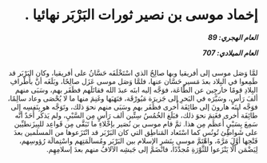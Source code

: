 <h1 dir="rtl">إخماد موسى بن نصير ثورات البَرْبَر نهائيا  .</h1>

<h5 dir="rtl">العام الهجري:  89

العام الميلادي: 707

</h5>

<p dir="rtl">لمَّا وَصَل موسى إلى أفريقيا وبها صالِحٌ الذي اسْتَخْلَفَه حَسَّانُ على أفريقيا، وكان البَرْبَر قد طَمِعوا في البِلاد بعدَ مَسير حَسَّان عنها، فلمَّا وَصَل موسى عَزَل صالِحًا، وبَلَغَه أنَّ بأَطْرافِ البِلادِ قومًا خارجِين عن الطَّاعَة، فوَجَّه إليه ابنَه عبدَ الله فقاتَلَهم فظَفَر بهم، وسَبَى منهم ألفَ رَأسٍ، وسَيَّرَه في البَحرِ إلى جَزيرَة مَيُورْقَة، فنَهَبَها وغَنِمَ منها ما لا يُحْصَى وعاد سالِمًا، فوَجَّه ابنَه هارونَ إلى طائِفَة أُخرى فظَفَر بهم وسَبَى منهم نحوَ ذلك، وتَوَجَّه هو بِنَفسِه إلى طائِفَة أُخرى فغَنِمَ نحوَ ذلك، فبَلَغ الخُمُسُ سِتِّين ألف رَأسٍ مِن السَّبْيِ، ولم يَذكُر أَحَدٌ أنَّه سَمِعَ بِسَبْيٍ أَعظَم مِن هذا. ثمَّ قام موسى بن نُصَير بإخْلاءِ ما تَبَقَّى مِن قَواعِد للبِيزَنطيِّين على شَواطِئ تُونُس كما اسْتَعاد المَناطِق التي كان البَرْبَر قد انْتَزَعوها من المسلمين بعدَ فَتْحِها أوَّلَ مَرَّةَ، واهْتَمَّ موسى بِنَشرِ الإسلام بين البَرْبَر ومُسالَمَتِهم واسْتِمالَة رُؤوسِهم، لِيَضْمَن ألَّا يَنْزَعوا للثَّوْرَةِ مُجدَّدًا، فانْضَمَّ إلى جَيشِه الآلافُ منهم بعدَ إسلامِهِم.</p></br>
